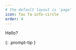 ```yaml
---
# the default layout is 'page'
icon: fas fa-info-circle
order: 4
---
```

Hello?
<!-- > Add Markdown syntax content to file `_tabs/about.md`{: .filepath } and it will show up on this page. -->
{: .prompt-tip }
